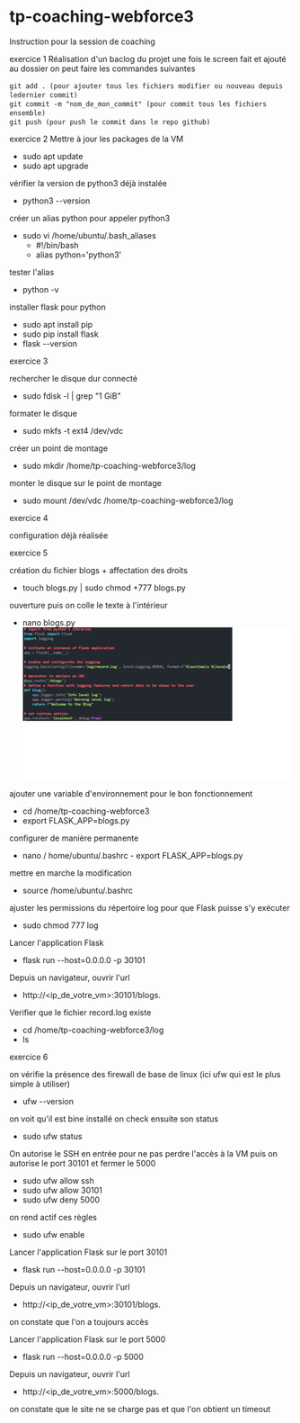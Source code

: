 # tp-coaching-webforce3

Instruction pour la session de coaching

exercice 1
Réalisation d'un baclog du projet
une fois le screen fait et ajouté au dossier on peut faire les commandes suivantes

```
git add . (pour ajouter tous les fichiers modifier ou nouveau depuis ledernier commit)
git commit -m "nom_de_mon_commit" (pour commit tous les fichiers ensemble)
git push (pour push le commit dans le repo github)
```

exercice 2
Mettre à jour les packages de la VM

- sudo apt update
- sudo apt upgrade

vérifier la version de python3 déjà instalée

- python3 --version

créer un alias python pour appeler python3

- sudo vi /home/ubuntu/.bash_aliases
  - #!/bin/bash
  - alias python='python3'

tester l'alias

- python -v

installer flask pour python

- sudo apt install pip
- sudo pip install flask
- flask --version

exercice 3

rechercher le disque dur connecté

- sudo fdisk -l | grep "1 GiB"

formater le disque

- sudo mkfs -t ext4 /dev/vdc

créer un point de montage

- sudo mkdir /home/tp-coaching-webforce3/log

monter le disque sur le point de montage

- sudo mount /dev/vdc /home/tp-coaching-webforce3/log

exercice 4

configuration déjà réalisée

exercice 5

création du fichier blogs + affectation des droits

- touch blogs.py | sudo chmod +777 blogs.py

ouverture puis on colle le texte à l'intérieur

- nano blogs.py
  ![Alt text](screen-file-blogs.png)

ajouter une variable d'environnement pour le bon fonctionnement

- cd /home/tp-coaching-webforce3
- export FLASK_APP=blogs.py

configurer de manière permanente

- nano / home/ubuntu/.bashrc - export FLASK_APP=blogs.py

mettre en marche la modification

- source /home/ubuntu/.bashrc

ajuster les permissions du répertoire log pour que Flask puisse s'y exécuter

- sudo chmod 777 log

Lancer l'application Flask

- flask run --host=0.0.0.0 -p 30101

Depuis un navigateur, ouvrir l'url

- http://<ip_de_votre_vm>:30101/blogs.

Verifier que le fichier record.log existe

- cd /home/tp-coaching-webforce3/log
- ls

exercice 6

on vérifie la présence des firewall de base de linux (ici ufw qui est le plus simple à utiliser)

- ufw --version

on voit qu'il est bine installé on check ensuite son status

- sudo ufw status

On autorise le SSH en entrée pour ne pas perdre l'accès à la VM puis on autorise le port 30101 et fermer le 5000

- sudo ufw allow ssh
- sudo ufw allow 30101
- sudo ufw deny 5000

on rend actif ces règles

- sudo ufw enable

Lancer l'application Flask sur le port 30101

- flask run --host=0.0.0.0 -p 30101

Depuis un navigateur, ouvrir l'url

- http://<ip_de_votre_vm>:30101/blogs.

on constate que l'on a toujours accès

Lancer l'application Flask sur le port 5000

- flask run --host=0.0.0.0 -p 5000

Depuis un navigateur, ouvrir l'url

- http://<ip_de_votre_vm>:5000/blogs.

on constate que le site ne se charge pas et que l'on obtient un timeout

